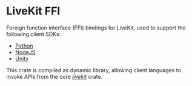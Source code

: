 # LiveKit FFI

Foreign function interface (FFI) bindings for LiveKit, used to support the following client SDKs:

- [Python](https://github.com/livekit/python-sdks)
- [NodeJS](https://github.com/livekit/node-sdks)
- [Unity](https://github.com/livekit/client-sdk-unity)

This crate is compiled as dynamic library, allowing client languages to invoke APIs from the core [_livekit_](https://crates.io/crates/livekit) crate.
